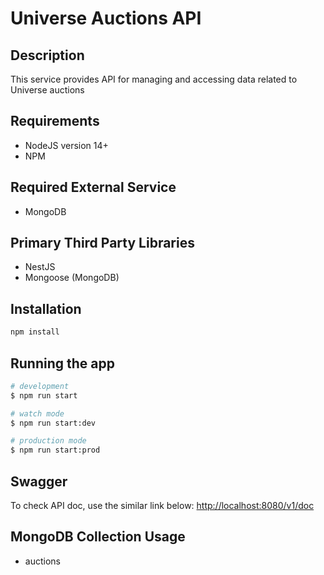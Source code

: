 # Universe Auctions API

## Description

This service provides API for managing and accessing data related to Universe auctions

## Requirements

- NodeJS version 14+
- NPM

## Required External Service

- MongoDB

## Primary Third Party Libraries

- NestJS
- Mongoose (MongoDB)

## Installation

```bash
npm install
```

## Running the app

```bash
# development
$ npm run start

# watch mode
$ npm run start:dev

# production mode
$ npm run start:prod
```

## Swagger

To check API doc, use the similar link below:
<http://localhost:8080/v1/doc>

## MongoDB Collection Usage

- auctions
